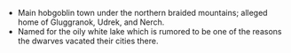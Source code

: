 - Main hobgoblin town under the northern braided mountains; alleged home of Gluggranok, Udrek, and Nerch.
- Named for the oily white lake which is rumored to be one of the reasons the dwarves vacated their cities there.

<!-- -->

<!-- -->

